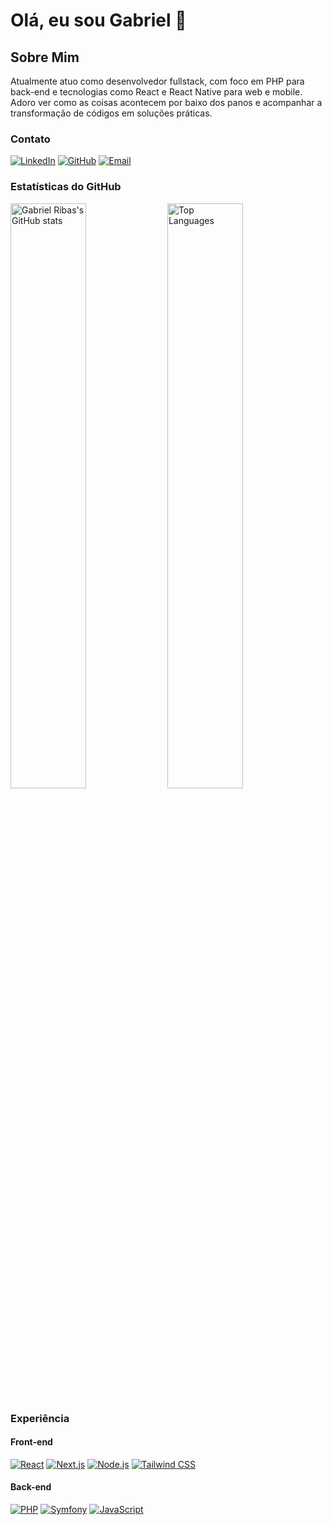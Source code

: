 # Olá, eu sou Gabriel 👋

## Sobre Mim

Atualmente atuo como desenvolvedor fullstack, com foco em PHP para back-end e tecnologias como React e React Native para web e mobile. Adoro ver como as coisas acontecem por baixo dos panos e acompanhar a transformação de códigos em soluções práticas.

### Contato

[![LinkedIn](https://img.shields.io/badge/-LinkedIn-0A66C2?style=for-the-badge&logo=linkedin&logoColor=white&logoWidth=40)](https://www.linkedin.com/in/gabriel-ribas-3784bb23b/)
[![GitHub](https://img.shields.io/badge/-GitHub-181717?style=for-the-badge&logo=github&logoColor=white&logoWidth=40)](https://github.com/gabrielribasdev)
[![Email](https://img.shields.io/badge/-Email-D14836?style=for-the-badge&logo=gmail&logoColor=white&logoWidth=40)](mailto:gabrielribaspdev@gmail.com)


### Estatísticas do GitHub

<div>
  <img src="https://github-readme-stats.vercel.app/api?username=gabrielribasdev&show_icons=true&count_private=true&hide_title=true&hide=prs&theme=dark" alt="Gabriel Ribas's GitHub stats" width="49%" />
  <img src="https://github-readme-stats.vercel.app/api/top-langs/?username=gabrielribasdev&layout=compact&theme=dark" alt="Top Languages" width="49%" />
</div>

### Experiência

#### Front-end

[![React](https://img.shields.io/badge/-React-61DAFB?style=flat-square&logo=react&logoColor=white)](https://reactjs.org/)
[![Next.js](https://img.shields.io/badge/-Next.js-000000?style=flat-square&logo=next.js&logoColor=white)](https://nextjs.org/)
[![Node.js](https://img.shields.io/badge/-Node.js-339933?style=flat-square&logo=node.js&logoColor=white)](https://nodejs.org/)
[![Tailwind CSS](https://img.shields.io/badge/-Tailwind%20CSS-06B6D4?style=flat-square&logo=tailwind-css&logoColor=white)](https://tailwindcss.com/)

#### Back-end

[![PHP](https://img.shields.io/badge/-PHP-777BB4?style=flat-square&logo=php&logoColor=white)](https://www.php.net/)
[![Symfony](https://img.shields.io/badge/-Symfony-8c8c8c?style=flat-square&logo=symfony&logoColor=white)](https://symfony.com/)
[![JavaScript](https://img.shields.io/badge/-JavaScript-F7DF1E?style=flat-square&logo=javascript&logoColor=white)](https://developer.mozilla.org/en-US/docs/Web/JavaScript)
